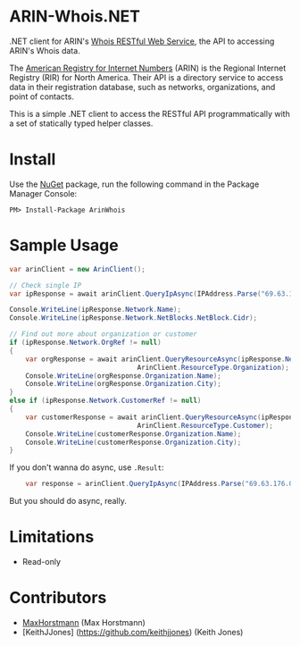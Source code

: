 ARIN-Whois.NET
==============

.NET client for ARIN's [Whois RESTful Web Service](https://www.arin.net/resources/whoisrws/index.html), the API to accessing ARIN's Whois data.


The [American Registry for Internet Numbers](https://www.arin.net/) (ARIN) is the Regional Internet Registry (RIR) for North America. Their API is a directory service to access data in their registration database, such as networks, organizations, and point of contacts.

This is a simple .NET client to access the RESTful API programmatically with a set of statically typed helper classes.

Install
============

Use the [NuGet](https://www.nuget.org/packages/ArinWhois) package, run the following command in the Package Manager Console:

    PM> Install-Package ArinWhois



Sample Usage
============

```csharp
var arinClient = new ArinClient();

// Check single IP
var ipResponse = await arinClient.QueryIpAsync(IPAddress.Parse("69.63.176.0"));

Console.WriteLine(ipResponse.Network.Name);
Console.WriteLine(ipResponse.Network.NetBlocks.NetBlock.Cidr);

// Find out more about organization or customer
if (ipResponse.Network.OrgRef != null)
{
	var orgResponse = await arinClient.QueryResourceAsync(ipResponse.Network.OrgRef.Handle, 
								ArinClient.ResourceType.Organization);
	Console.WriteLine(orgResponse.Organization.Name);
	Console.WriteLine(orgResponse.Organization.City);
}
else if (ipResponse.Network.CustomerRef != null)
{
	var customerResponse = await arinClient.QueryResourceAsync(ipResponse.Network.CustomerRef.Handle, 
								ArinClient.ResourceType.Customer);
	Console.WriteLine(customerResponse.Organization.Name);
	Console.WriteLine(customerResponse.Organization.City);
}
```

If you don't wanna do async, use `.Result`: 

```csharp
    var response = arinClient.QueryIpAsync(IPAddress.Parse("69.63.176.0")).Result;
```

But you should do async, really.


Limitations
===========
* Read-only



Contributors
============
* [MaxHorstmann](https://github.com/MaxHorstmann) (Max Horstmann)
* [KeithJJones] (https://github.com/keithjjones) (Keith Jones)



